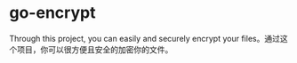 # go-encrypt
Through this project, you can easily and securely encrypt your files。通过这个项目，你可以很方便且安全的加密你的文件。